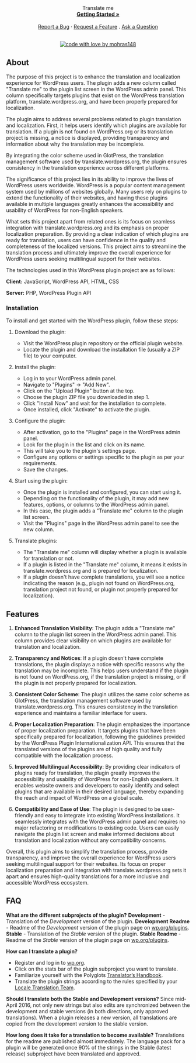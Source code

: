 <div align="center">
Translate me
  <br />
  <a href="#getting-started"><strong>Getting Started »</strong></a>
  <br />
  <br />
  <a href="https://github.com/mohras148/REPO_SLUG/issues/new?assignees=&labels=bug&template=BUG_REPORT.md&title=bug%3A+">Report a Bug</a>
  ·
  <a href="https://github.com/mohras148/REPO_SLUG/issues/new?assignees=&labels=enhancement&template=FEATURE_REQUEST.md&title=feat%3A+">Request a Feature</a>
  .
  <a href="https://github.com/mohras148/REPO_SLUG/issues/new?assignees=&labels=question&template=SUPPORT_QUESTION.md&title=support%3A+">Ask a Question</a>
</div>

<div align="center">
<br />

[![code with love by mohras148](https://img.shields.io/badge/%3C%2F%3E%20with%20%E2%99%A5%20by-mohras148-ff1414.svg?style=flat-square)](https://github.com/mohras148)

</div>

## About

The purpose of this project is to enhance the translation and localization experience for WordPress users. The plugin adds a new column called "Translate me" to the plugin list screen in the WordPress admin panel. This column specifically targets plugins that exist on the WordPress translation platform, translate.wordpress.org, and have been properly prepared for localization.

The plugin aims to address several problems related to plugin translation and localization. First, it helps users identify which plugins are available for translation. If a plugin is not found on WordPress.org or its translation project is missing, a notice is displayed, providing transparency and information about why the translation may be incomplete.

By integrating the color scheme used in GlotPress, the translation management software used by translate.wordpress.org, the plugin ensures consistency in the translation experience across different platforms.

The significance of this project lies in its ability to improve the lives of WordPress users worldwide. WordPress is a popular content management system used by millions of websites globally. Many users rely on plugins to extend the functionality of their websites, and having these plugins available in multiple languages greatly enhances the accessibility and usability of WordPress for non-English speakers.

What sets this project apart from related ones is its focus on seamless integration with translate.wordpress.org and its emphasis on proper localization preparation. By providing a clear indication of which plugins are ready for translation, users can have confidence in the quality and completeness of the localized versions. This project aims to streamline the translation process and ultimately improve the overall experience for WordPress users seeking multilingual support for their websites.

The technologies used in this WordPress plugin project are as follows:

**Client:** JavaScript, WordPress API, HTML, CSS

**Server:** PHP, WordPress Plugin API

### Installation

To install and get started with the WordPress plugin, follow these steps:

1. Download the plugin: 
   - Visit the WordPress plugin repository or the official plugin website.
   - Locate the plugin and download the installation file (usually a ZIP file) to your computer.

2. Install the plugin:
   - Log in to your WordPress admin panel.
   - Navigate to "Plugins" -> "Add New".
   - Click on the "Upload Plugin" button at the top.
   - Choose the plugin ZIP file you downloaded in step 1.
   - Click "Install Now" and wait for the installation to complete.
   - Once installed, click "Activate" to activate the plugin.

3. Configure the plugin:
   - After activation, go to the "Plugins" page in the WordPress admin panel.
   - Look for the plugin in the list and click on its name.
   - This will take you to the plugin's settings page.
   - Configure any options or settings specific to the plugin as per your requirements.
   - Save the changes.

4. Start using the plugin:
   - Once the plugin is installed and configured, you can start using it.
   - Depending on the functionality of the plugin, it may add new features, options, or columns to the WordPress admin panel.
   - In this case, the plugin adds a "Translate me" column to the plugin list screen.
   - Visit the "Plugins" page in the WordPress admin panel to see the new column.

5. Translate plugins:
   - The "Translate me" column will display whether a plugin is available for translation or not.
   - If a plugin is listed in the "Translate me" column, it means it exists in translate.wordpress.org and is prepared for localization.
   - If a plugin doesn't have complete translations, you will see a notice indicating the reason (e.g., plugin not found on WordPress.org, translation project not found, or plugin not properly prepared for localization).

## Features

1. **Enhanced Translation Visibility**: The plugin adds a "Translate me" column to the plugin list screen in the WordPress admin panel. This column provides clear visibility on which plugins are available for translation and localization.

2. **Transparency and Notices**: If a plugin doesn't have complete translations, the plugin displays a notice with specific reasons why the translation may be incomplete. This helps users understand if the plugin is not found on WordPress.org, if the translation project is missing, or if the plugin is not properly prepared for localization.

3. **Consistent Color Scheme**: The plugin utilizes the same color scheme as GlotPress, the translation management software used by translate.wordpress.org. This ensures consistency in the translation experience and maintains a familiar interface for users.

4. **Proper Localization Preparation**: The plugin emphasizes the importance of proper localization preparation. It targets plugins that have been specifically prepared for localization, following the guidelines provided by the WordPress Plugin Internationalization API. This ensures that the translated versions of the plugins are of high quality and fully compatible with the localization process.

5. **Improved Multilingual Accessibility**: By providing clear indicators of plugins ready for translation, the plugin greatly improves the accessibility and usability of WordPress for non-English speakers. It enables website owners and developers to easily identify and select plugins that are available in their desired language, thereby expanding the reach and impact of WordPress on a global scale.

6. **Compatibility and Ease of Use**: The plugin is designed to be user-friendly and easy to integrate into existing WordPress installations. It seamlessly integrates with the WordPress admin panel and requires no major refactoring or modifications to existing code. Users can easily navigate the plugin list screen and make informed decisions about translation and localization without any compatibility concerns.

Overall, this plugin aims to simplify the translation process, provide transparency, and improve the overall experience for WordPress users seeking multilingual support for their websites. Its focus on proper localization preparation and integration with translate.wordpress.org sets it apart and ensures high-quality translations for a more inclusive and accessible WordPress ecosystem.

## FAQ

**What are the different subprojects of the plugin?**
   **Development** - Translation of the *Development* version of the plugin.
  **Development Readme** - Readme of the *Development* version of the plugin page on [wp.org/plugins](https://wordpress.org/plugins/).
  **Stable** - Translation of the *Stable* version of the plugin.
  **Stable Readme** - Readme of the *Stable* version of the plugin page on [wp.org/plugins](https://wordpress.org/plugins/).

**How can I translate a plugin?**
*   Register and log in to [wp.org](https://login.wordpress.org/).
*   Click on the stats bar of the plugin subproject you want to translate.
*   Familiarize yourself with the Polyglots [Translator’s Handbook](https://make.wordpress.org/polyglots/handbook/).
*   Translate the plugin strings according to the rules specified by your [Locale Translation Team](https://make.wordpress.org/polyglots/teams/).

**Should I translate both the Stable and Development versions?**
Since mid-April 2016, not only new strings but also edits are synchronized between the development and stable versions (in both directions, only approved translations). When a plugin releases a new version, all translations are copied from the development version to the stable version.

**How long does it take for a translation to become available?**
Translations for the readme are published almost immediately. The language pack for a plugin will be generated once 90% of the strings in the Stable (latest release) subproject have been translated and approved.

